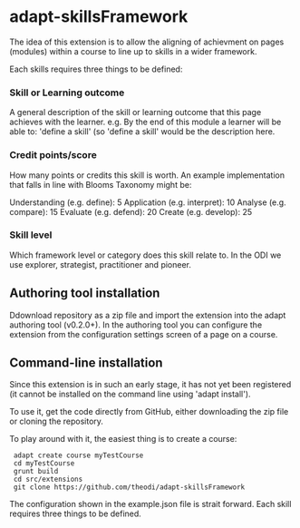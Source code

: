 # adapt-skillsFramework

The idea of this extension is to allow the aligning of achievment on pages (modules) within a course to line up to skills in a wider framework. 

Each skills requires three things to be defined:

### Skill or Learning outcome

A general description of the skill or learning outcome that this page achieves with the learner. e.g. By the end of this module a learner will be able to: 'define a skill' (so 'define a skill' would be the description here.

### Credit points/score

How many points or credits this skill is worth. An example implementation that falls in line with Blooms Taxonomy might be:

Understanding (e.g. define): 5
Application (e.g. interpret): 10
Analyse (e.g. compare): 15
Evaluate (e.g. defend): 20
Create (e.g. develop): 25

### Skill level

Which framework level or category does this skill relate to. In the ODI we use explorer, strategist, practitioner and pioneer.


## Authoring tool installation

Ddownload repository as a zip file and import the extension into the adapt authoring tool (v0.2.0+). In the authoring tool you can configure the extension from the configuration settings screen of a page on a course. 

## Command-line installation

Since this extension is in such an early stage, it has not yet been registered (it cannot be installed on the command line using 'adapt install').

To use it, get the code directly from GitHub, either downloading the zip file or cloning the repository.

To play around with it, the easiest thing is to create a course:

```
 adapt create course myTestCourse
 cd myTestCourse
 grunt build
 cd src/extensions
 git clone https://github.com/theodi/adapt-skillsFramework
```

The configuration shown in the example.json file is strait forward. Each skill requires three things to be defined.
